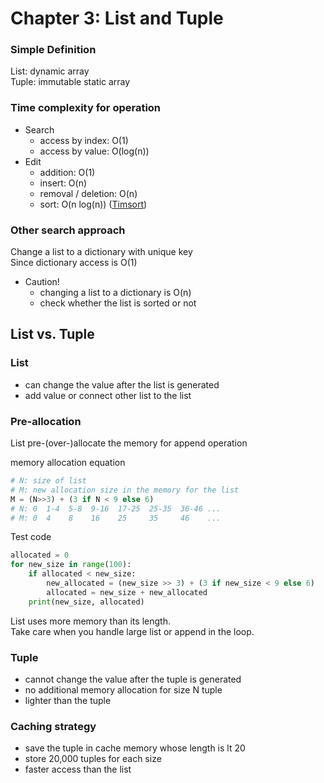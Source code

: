 # Chapter 3: List and Tuple

### Simple Definition
List: dynamic array\
Tuple: immutable static array

### Time complexity for operation
- Search
  - access by index: O(1)
  - access by value: O(log(n))
- Edit
  - addition: O(1)
  - insert: O(n)
  - removal / deletion: O(n)
  - sort: O(n log(n)) ([Timsort](https://en.wikipedia.org/wiki/Timsort))

### Other search approach
Change a list to a dictionary with unique key\
Since dictionary access is O(1)

- Caution!
  - changing a list to a dictionary is O(n)
  - check whether the list is sorted or not

## List vs. Tuple
### List
- can change the value after the list is generated
- add value or connect other list to the list

### Pre-allocation
List pre-(over-)allocate the memory for append operation

memory allocation equation
```python
# N: size of list
# M: new allocation size in the memory for the list
M = (N>>3) + (3 if N < 9 else 6)
# N: 0  1-4  5-8  9-16  17-25  25-35  36-46 ... 
# M: 0  4    8    16    25     35     46    ...
```
Test code
```python
allocated = 0
for new_size in range(100):
    if allocated < new_size:
        new_allocated = (new_size >> 3) + (3 if new_size < 9 else 6)
        allocated = new_size + new_allocated
    print(new_size, allocated)
```

List uses more memory than its length.\
Take care when you handle large list or append in the loop.

### Tuple
- cannot change the value after the tuple is generated
- no additional memory allocation for size N tuple
- lighter than the tuple

### Caching strategy
- save the tuple in cache memory whose length is lt 20
- store 20,000 tuples for each size
- faster access than the list
